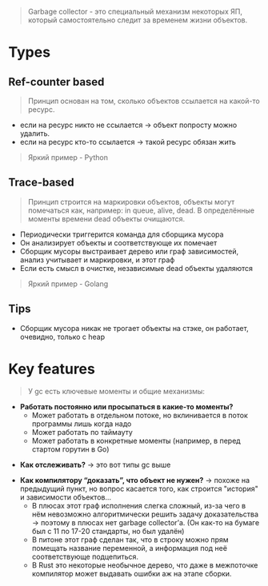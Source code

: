 > Garbage collector - это специальный механизм некоторых ЯП, который самостоятельно следит за временем жизни объектов.
# Types
## Ref-counter based 
>Принцип основан на том, сколько объектов ссылается на какой-то ресурс.
* если на ресурс никто не ссылается -> объект попросту можно удалить.
* если на ресурс кто-то ссылается -> такой ресурс обязан жить
> Яркий пример - Python
## Trace-based 
> Принцип строится на маркировки объектов, объекты могут помечаться как, например: in queue, alive, dead. В определённые моменты времени dead объекты очищаются.
* Периодически триггерится команда для сборщика мусора
* Он анализирует объекты и соответствующе их помечает
* Сборщик мусоры выстраивает дерево или граф зависимостей, анализ учитывает и маркировки, и этот граф
* Если есть смысл в очистке, независимые dead объекты удаляются
> Яркий пример - Golang
## Tips
* Сборщик мусора никак не трогает объекты на стэке, он работает, очевидно, только с heap
# Key features
> У gc есть ключевые моменты и общие механизмы:
- **Работать постоянно или просыпаться в какие-то моменты?**
	* Может работать в отдельном потоке, но вклинивается в поток программы лишь когда надо
	* Может работать по таймауту
	* Может работать в конкретные моменты (например, в перед стартом горутин в Go)
* **Как отслеживать?** -> это вот типы gc выше
- **Как компилятору “доказать”, что объект не нужен?** -> похоже на предыдущий пункт, но вопрос касается того, как строится "история" и зависимости объектов...
	* В плюсах этот граф исполнения слегка сложный, из-за чего в нём невозможно алгоритмически решить задачу доказательства → поэтому в плюсах нет garbage collector’а. (Он как-то на бумаге был с 11 по 17-20 стандарты, но был удалён)
	* В питоне этот граф сделан так, что в строку можно прям помещать название переменной, а информация под неё соответствующе подцепиться. 
	* В Rust это некоторые необычное дерево, что даже в межпоточке компилятор может выдавать ошибки аж на этапе сборки. 